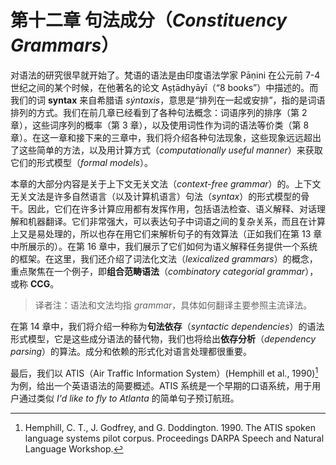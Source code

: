 # 第十二章 句法成分（*Constituency Grammars*）

对语法的研究很早就开始了。梵语的语法是由印度语法学家 Pāṇini 在公元前 7-4 世纪之间的某个时候，在他著名的论文 Aṣṭādhyāyī（“8 books”）中描述的。而我们的词 **syntax** 来自希腊语 *sýntaxis*，意思是“排列在一起或安排”，指的是词语排列的方式。我们在前几章已经看到了各种句法概念：词语序列的排序（第 2 章），这些词序列的概率（第 3 章），以及使用词性作为词的语法等价类（第 8 章）。在这一章和接下来的三章中，我们将介绍各种句法现象，这些现象远远超出了这些简单的方法，以及用计算方式（*computationally useful manner*）来获取它们的形式模型（*formal models*）。

本章的大部分内容是关于上下文无关文法（*context-free grammar*）的。上下文无关文法是许多自然语言（以及计算机语言）句法（*syntax*）的形式模型的骨干。因此，它们在许多计算应用都有发挥作用，包括语法检查、语义解释、对话理解和机器翻译。它们非常强大，可以表达句子中词语之间的复杂关系，而且在计算上又是易处理的，所以也存在用它们来解析句子的有效算法（正如我们在第 13 章中所展示的）。在第 16 章中，我们展示了它们如何为语义解释任务提供一个系统的框架。在这里，我们还介绍了词法化文法（*lexicalized grammars*）的概念，重点聚焦在一个例子，即**组合范畴语法**（*combinatory categorial grammar*），或称 **CCG**。

> 译者注：语法和文法均指 *grammar*，具体如何翻译主要参照主流译法。

在第 14 章中，我们将介绍一种称为**句法依存**（*syntactic dependencies*）的语法形式模型，它是这些成分语法的替代物，我们也将给出**依存分析**（*dependency parsing*）的算法。成分和依赖的形式化对语言处理都很重要。

最后，我们以 ATIS（Air Traffic Information System）(Hemphill et al., 1990)[^1] 为例，给出一个英语语法的简要概述。ATIS 系统是一个早期的口语系统，用于用户通过类似 *I'd like to fly to Atlanta* 的简单句子预订航班。

[^1]: Hemphill, C. T., J. Godfrey, and G. Doddington. 1990. The ATIS spoken language systems pilot corpus. Proceedings DARPA Speech and Natural Language Workshop.
